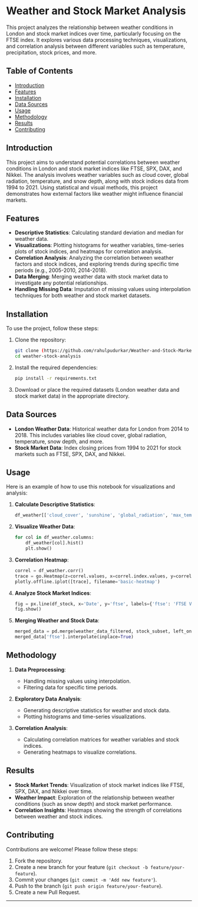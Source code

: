 # Weather and Stock Market Analysis

This project analyzes the relationship between weather conditions in London and stock market indices over time, particularly focusing on the FTSE index. It explores various data processing techniques, visualizations, and correlation analysis between different variables such as temperature, precipitation, stock prices, and more.

## Table of Contents

- [Introduction](#introduction)
- [Features](#features)
- [Installation](#installation)
- [Data Sources](#data-sources)
- [Usage](#usage)
- [Methodology](#methodology)
- [Results](#results)
- [Contributing](#contributing)

## Introduction

This project aims to understand potential correlations between weather conditions in London and stock market indices like FTSE, SPX, DAX, and Nikkei. The analysis involves weather variables such as cloud cover, global radiation, temperature, and snow depth, along with stock indices data from 1994 to 2021. Using statistical and visual methods, this project demonstrates how external factors like weather might influence financial markets.

## Features

- **Descriptive Statistics**: Calculating standard deviation and median for weather data.
- **Visualizations**: Plotting histograms for weather variables, time-series plots of stock indices, and heatmaps for correlation analysis.
- **Correlation Analysis**: Analyzing the correlation between weather factors and stock indices, and exploring trends during specific time periods (e.g., 2005-2010, 2014-2018).
- **Data Merging**: Merging weather data with stock market data to investigate any potential relationships.
- **Handling Missing Data**: Imputation of missing values using interpolation techniques for both weather and stock market datasets.

## Installation

To use the project, follow these steps:

1. Clone the repository:
   ```bash
   git clone (https://github.com/rahulpudurkar/Weather-and-Stock-Market-Correlation-Analysis.git
   cd weather-stock-analysis
   ```

2. Install the required dependencies:
   ```bash
   pip install -r requirements.txt
   ```

3. Download or place the required datasets (London weather data and stock market data) in the appropriate directory.

## Data Sources

- **London Weather Data**: Historical weather data for London from 2014 to 2018. This includes variables like cloud cover, global radiation, temperature, snow depth, and more.
- **Stock Market Data**: Index closing prices from 1994 to 2021 for stock markets such as FTSE, SPX, DAX, and Nikkei.

## Usage

Here is an example of how to use this notebook for visualizations and analysis:

1. **Calculate Descriptive Statistics**: 
   ```python
   df_weather[['cloud_cover', 'sunshine', 'global_radiation', 'max_temp', 'mean_temp', 'min_temp', 'precipitation', 'pressure', 'snow_depth']].std()
   ```

2. **Visualize Weather Data**:
   ```python
   for col in df_weather.columns:
       df_weather[col].hist()
       plt.show()
   ```

3. **Correlation Heatmap**:
   ```python
   correl = df_weather.corr()
   trace = go.Heatmap(z=correl.values, x=correl.index.values, y=correl.columns.values)
   plotly.offline.iplot([trace], filename='basic-heatmap')
   ```

4. **Analyze Stock Market Indices**:
   ```python
   fig = px.line(df_stock, x='Date', y='ftse', labels={'ftse': 'FTSE Value'}, title='FTSE Index Over Time')
   fig.show()
   ```

5. **Merging Weather and Stock Data**:
   ```python
   merged_data = pd.merge(weather_data_filtered, stock_subset, left_on='date', right_on='Date', how='left')
   merged_data['ftse'].interpolate(inplace=True)
   ```

## Methodology

1. **Data Preprocessing**: 
   - Handling missing values using interpolation.
   - Filtering data for specific time periods.
   
2. **Exploratory Data Analysis**:
   - Generating descriptive statistics for weather and stock data.
   - Plotting histograms and time-series visualizations.
   
3. **Correlation Analysis**:
   - Calculating correlation matrices for weather variables and stock indices.
   - Generating heatmaps to visualize correlations.

## Results

- **Stock Market Trends**: Visualization of stock market indices like FTSE, SPX, DAX, and Nikkei over time.
- **Weather Impact**: Exploration of the relationship between weather conditions (such as snow depth) and stock market performance.
- **Correlation Insights**: Heatmaps showing the strength of correlations between weather and stock indices.

## Contributing

Contributions are welcome! Please follow these steps:

1. Fork the repository.
2. Create a new branch for your feature (`git checkout -b feature/your-feature`).
3. Commit your changes (`git commit -m 'Add new feature'`).
4. Push to the branch (`git push origin feature/your-feature`).
5. Create a new Pull Request.

---
